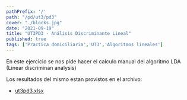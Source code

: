 ```yaml
---
pathPrefix: '/'
path: "/pd/ut3/pd3"
cover: "./blocks.jpg"
date: "2021-09-19"
title: "UT3PD3 - Análisis Discriminante Lineal"
published: true
tags: ['Practica domiciliaria','UT3','Algoritmos lineales']
---
```


En este ejercicio se nos pide hacer el calculo manual del algoritmo LDA (Linear discriminan analysis)

Los resultados del mismo estan provistos en el archivo: 
- [ut3pd3.xlsx](https://github.com/JuanFKurucz/ia-portfolio/blob/main/content/posts/ut/ut3/pd/pd3/ut3pd3.xlsx)